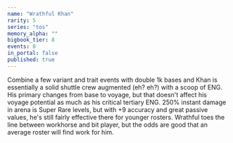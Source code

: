 ```yaml
---
name: "Wrathful Khan"
rarity: 5
series: "tos"
memory_alpha: ""
bigbook_tier: 8
events: 8
in_portal: false
published: true
---
```


Combine a few variant and trait events with double 1k bases and Khan is essentially a solid shuttle crew augmented (eh? eh?) with a scoop of ENG. His primary changes from base to voyage, but that doesn't affect his voyage potential as much as his critical tertiary ENG. 250% instant damage in arena is Super Rare levels, but with +9 accuracy and great passive values, he's still fairly effective there for younger rosters. Wrathful toes the line between workhorse and bit player, but the odds are good that an average roster will find work for him.
